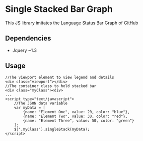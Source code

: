 # Single Stacked Bar Graph
This JS library imitates the Language Status Bar Graph of GitHub

## Dependencies
* Jquery ~1.3

## Usage

```
//The viewport element to view legend and details
<div class="viewport"></div>
//The container class to hold stacked bar
<div class="myClass"><div>
...
<script type="text/javascript">
	//The JSON data variable
	var myData = [
		{name: "Element One", value: 20, color: "blue"},
		{name: "Element Two", value: 30, color: "red"},
		{name: "Element Three", value: 50, color: "green"}
	];
	$('.myClass').singleStack(myData);
</script>
```
